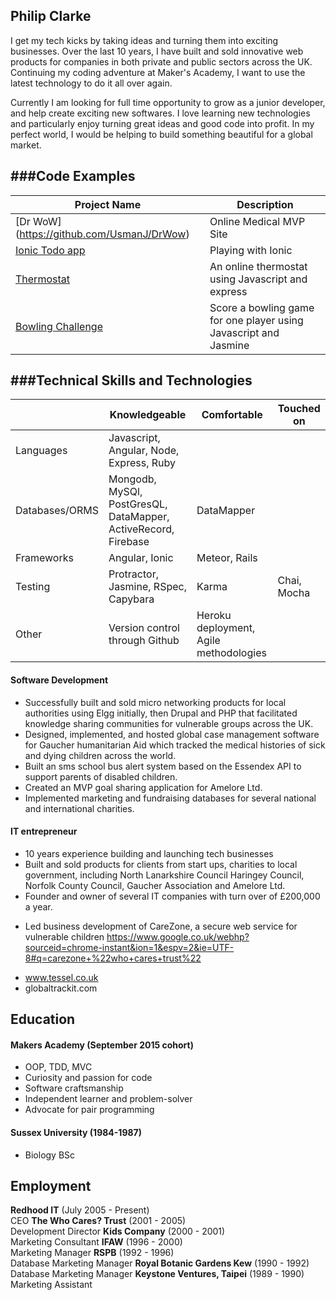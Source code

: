 ## Philip Clarke

I get my tech kicks by taking ideas and turning them into exciting businesses.  Over the last 10 years, I have built and sold innovative web products for companies in both private and public sectors across the UK.  Continuing my coding adventure at Maker's Academy, I want to use the latest technology to do it all over again. 

Currently I am looking for full time opportunity to grow as a junior developer, and help create exciting new softwares.  I love learning new technologies and particularly enjoy turning great ideas and good code into profit.  In my perfect world, I would be helping to build something beautiful for a global market.

<!-- A&E : to be more explicit of what exactly you are looking for, eg. a full time / part time junior developer position.  Be god to elaborate with your vision of creating something fantastic, new and exciting??) -->

###Code Examples
-------------
|Project Name | Description |
|-------------|-------------|
|[Dr WoW] (https://github.com/UsmanJ/DrWow)|Online Medical MVP Site|
|[Ionic Todo app](https://github.com/phillipclarke29/ionicapp)|Playing with Ionic|
|[Thermostat](https://github.com/phillipclarke29/thermostat)|An online thermostat using Javascript and express|
|[Bowling Challenge](https://github.com/phillipclarke29/bowling-challenge)|Score a bowling game for one player using Javascript and Jasmine|

###Technical Skills and Technologies
---------------------------------
| |Knowledgeable|Comfortable|Touched on|
|---------|----------------|-------------------|------------------------------|
|Languages|Javascript, Angular, Node, Express, Ruby
|Databases/ORMS|Mongodb, MySQl, PostGresQL, DataMapper, ActiveRecord, Firebase| DataMapper                |
|Frameworks|Angular, Ionic |Meteor, Rails|                    |
|Testing|Protractor, Jasmine, RSpec, Capybara|Karma| Chai, Mocha|
|Other|Version control through Github|Heroku deployment, Agile methodologies| |


#### Software Development

- Successfully built and sold micro networking products for local authorities using Elgg initially, then Drupal and PHP that facilitated knowledge sharing communities for vulnerable groups across the UK.
- Designed, implemented, and hosted global case management software for Gaucher humanitarian Aid which tracked the medical histories of sick and dying children across the world.
- Built an sms school bus alert system based on the Essendex API to support parents of disabled children.
- Created an MVP goal sharing application for Amelore Ltd.
- Implemented marketing and fundraising databases for several national and international charities.


#### IT entrepreneur

- 10 years experience building and launching tech businesses
- Built and sold products for clients from start ups, charities to local government, including North Lanarkshire Council Haringey Council, Norfolk County Council, Gaucher Association and Amelore Ltd.
- Founder and owner of several IT companies with turn over of £200,000 a year. 
<!-- name the IT companies? -->
- Led business development of CareZone, a secure web service for vulnerable children
https://www.google.co.uk/webhp?sourceid=chrome-instant&ion=1&espv=2&ie=UTF-8#q=carezone+%22who+cares+trust%22

<!--attach link to url on CareZone and delete url link... I think there is a way to do it in markdown >

#### Database Marketing

- 15 years experience in marketing database management for charities, including Kids Company, RSPB, Kew Gardens and IFAW.
- Managed a marketing team of _number people_? that raised major donor income by 100% in two years.
- Built a global marketing team based in three continents to support international wildlife conservation work.
- Set up marketing and fundraising databases for numerous charities.

##### Current Projects

<!-- a one sentence description to each current project? if mentioned above, then make make sure to attach clickable link to url on name -->
- www.tessel.co.uk
- globaltrackit.com


## Education

#### Makers Academy (September 2015 cohort)

- OOP, TDD, MVC
- Curiosity and passion for code
- Software craftsmanship
- Independent learner and problem-solver
- Advocate for pair programming

<!-- You have such amazing work experience, perhaps include a link to Linked_in for detailed information of your employment history -->

#### Sussex University (1984-1987)

- Biology BSc

## Employment

**Redhood IT** (July 2005 - Present)    
CEO
**The Who Cares? Trust** (2001 - 2005)   
Development Director
**Kids Company** (2000 - 2001)   
Marketing Consultant
**IFAW** (1996 - 2000)   
Marketing Manager
**RSPB** (1992 - 1996)   
Database Marketing Manager
**Royal Botanic Gardens Kew** (1990 - 1992)   
Database Marketing Manager
**Keystone Ventures, Taipei** (1989 - 1990)   
Marketing Assistant
